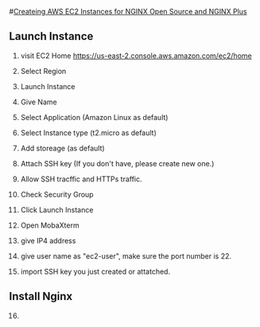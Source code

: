 #[Createing AWS EC2 Instances for NGINX Open Source and NGINX Plus](https://docs.nginx.com/nginx/deployment-guides/amazon-web-services/ec2-instances-for-nginx/)

## Launch Instance 

1. visit EC2 Home 
https://us-east-2.console.aws.amazon.com/ec2/home
2. Select Region
3. Launch Instance
4. Give Name
5. Select Application (Amazon Linux as default)
6. Select Instance type (t2.micro as default)
7. Add storeage (as default)
8. Attach SSH key (If you don't have, please create new one.)
9. Allow SSH tracffic and HTTPs traffic.
10. Check Security Group
11. Click Launch Instance

12. Open MobaXterm
13. give IP4 address
14. give user name as "ec2-user", make sure the port number is 22.
15. import SSH key you just created or attatched.

## Install Nginx
16. 
